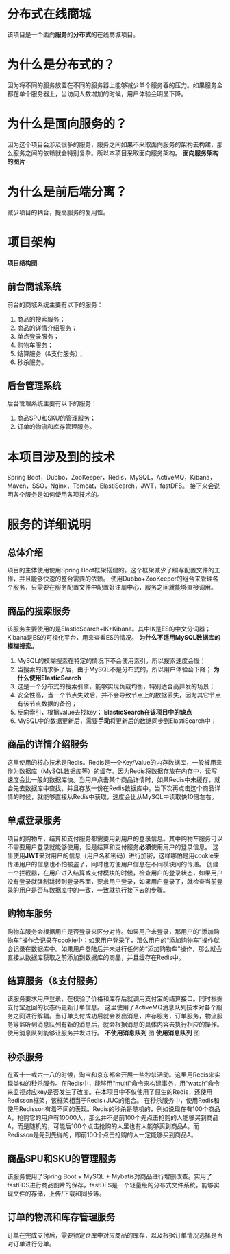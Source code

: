 # 分布式在线商城
该项目是一个面向**服务**的**分布式**的在线商城项目。

# 为什么是分布式的？
因为将不同的服务放置在不同的服务器上能够减少单个服务器的压力。如果服务全都在单个服务器上，当访问人数增加的时候，用户体验会明显下降。
# 为什么是面向服务的？
因为这个项目会涉及很多的服务，服务之间如果不采取面向服务的架构去构建，那么服务之间的依赖就会特别复杂。所以本项目采取面向服务架构。
**面向服务架构的图片**
# 为什么是前后端分离？
减少项目的耦合，提高服务的复用性。

# 项目架构

**项目结构图**

## 前台商城系统
前台的商城系统主要有以下的服务：
1. 商品的搜索服务；
2. 商品的详情介绍服务；
3. 单点登录服务；
4. 购物车服务；
5. 结算服务（&支付服务）；
6. 秒杀服务。
## 后台管理系统
后台管理系统主要有以下的服务：
1. 商品SPU和SKU的管理服务；
2. 订单的物流和库存管理服务。

# 本项目涉及到的技术
Spring Boot，Dubbo，ZooKeeper，Redis，MySQL，ActiveMQ，Kibana，Maven，SSO，Nginx，Tomcat，ElastiSearch，JWT，fastDFS。
接下来会说明各个服务是如何使用各项技术的。

# 服务的详细说明

## 总体介绍
项目的主体使用使用Spring Boot框架搭建的。这个框架减少了编写配置文件的工作，并且能够快速的整合需要的依赖。
使用Dubbo+ZooKeeper的组合来管理各个服务，只需要在服务配置文件中配置好注册中心，服务之间就能够直接调用。

## 商品的搜索服务
该服务主要使用的是ElasticSearch+IK+Kibana。其中IK是ES的中文分词器；Kibana是ES的可视化平台，用来查看ES的情况。
**为什么不适用MySQL数据库的模糊搜索。**
1. MySQL的模糊搜索在特定的情况下不会使用索引，所以搜索速度会慢；
2. 当搜索的请求多了后，由于MySQL不是分布式的，所以用户体验会下降；
**为什么使用ElasticSearch**
1. 这是一个分布式的搜索引擎，能够实现负载均衡，特别适合高并发的场景；
2. 安全性高，当一个节点失效后，并不会导致节点上的数据丢失，因为其它节点有该节点数据的备份；
3. 反向索引，根据value去找key；
**ElasticSearch在该项目中的缺点**
1. MySQL中的数据更新后，需要**手动**将更新后的数据同步到ElastiSearch中；

## 商品的详情介绍服务
这里使用的核心技术是Redis。Redis是一个Key/Value的内存数据库，一般被用来作为数据库（MySQL数据库等）的缓存。因为Redis将数据存放在内存中，读写速度会比一般的数据库快。当用户点击某个商品详情时，如果Redis中未缓存，就会先去数据库中查找，并且存放一份在Redis数据库中。当下次再点击这个商品详情的时候，就能够直接从Redis中获取，速度会比从MySQL中读取快10倍左右。

## 单点登录服务
项目的购物车，结算和支付服务都需要用到用户的登录信息。其中购物车服务可以不需要用户登录就能够使用，但是结算和支付服务**必须**使用用户的登录信息。
这里使用**JWT**来对用户的信息（用户名和密码）进行加密，这样哪怕是用cookie来传递用户的信息也不怕被盗了，同时也方便用户信息在不同模块间的传递。
创建一个拦截器，在用户进入结算或支付模块的时候，检查用户的登录状态，如果用户没有登录就强制跳转到登录界面，要求用户登录，如果用户登录了，就检查当前登录的用户是否与数据库中的一致，一致就执行接下去的步骤。

## 购物车服务
购物车服务会根据用户是否登录来区分对待。如果用户未登录，那用户的“添加购物车”操作会记录在cookie中；如果用户登录了，那么用户的“添加购物车”操作就会记录在数据库中。如果用户登陆后并未进行任何的“添加购物车”操作，那么就会直接从数据库获取之前添加到数据库的商品，并且缓存在Redis中。

## 结算服务（&支付服务）
该服务要求用户登录，在校验了价格和库存后就调用支付宝的结算接口。同时根据支付宝返回的状态码更新订单信息。
这里使用了ActiveMQ消息队列技术对各个服务之间进行解耦。当订单支付成功后就会发出消息，库存服务，订单服务，物流服务等监听到消息队列有新的消息后，就会根据消息的具体内容去执行相应的操作。使用消息队列能够让服务并发进行。
**不使用消息队列**
图
**使用消息队列**
图

## 秒杀服务
在双十一或六一八的时候，淘宝和京东都会开展一些秒杀活动。这里用Redis来实现类似的秒杀服务。在Redis中，能够用“multi”命令来构建事务，用“watch”命令来监视对应key是否发生了改变。在本项目中不仅使用了原生的Redis，还使用Redisson框架，该框架相当于Redis+JUC的组合。
在秒杀服务中，使用Redis和使用Redisson有着不同的表现。Redis的秒杀是随机的，例如说现在有100个商品A，抢购它的用户有10000人，那么并不是前100个先点击抢购的人能够买到商品A，而是随机的，可能后100个点击抢购的人里也有人能够买到商品A。而Redisson是先到先得的，即前100个点击抢购的人一定能够买到商品A。

## 商品SPU和SKU的管理服务
该服务使用了Spring Boot + MySQL + Mybatis对商品进行增删改查。实用了fastFDS进行商品图片的保存，fastDFS是一个轻量级的分布式文件系统，能够实现文件的存储，上传/下载和同步等。

## 订单的物流和库存管理服务
订单在完成支付后，需要锁定仓库中对应商品的库存，以及根据订单情况选择是否对订单进行分单。




